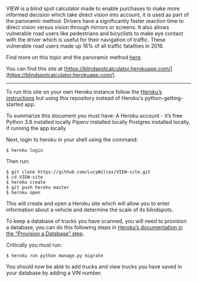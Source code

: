 VIEW is a blind spot calculator made to enable purchases to make more informed decision which take direct vision into account, it is used as part of the panoramic method. Drivers have a significantly faster reaction time to direct vision versus vision through mirrors or screens. It also allows vulnerable road users like pedestrians and bicyclists to make eye contact with the driver which is useful for their navigation of traffic. These vulnerable road users made up 16% of all traffic fatalities in 2016.

Find more on this topic and the panoramic method [here](TODO).

You can find this site at [https://blindspotcalculator.herokuapp.com/](https://blindspotcalculator.herokuapp.com/).

______________________

To run this site on your own Heroku instance follow the [Heroku’s instructions](https://devcenter.heroku.com/articles/getting-started-with-python#introduction) but using this repository instead of Heroku's python-getting-started app.

To summarize this document you must have:
A Heroku account - it’s free
Python 3.6 installed locally
Pipenv installed locally
Postgres installed locally, if running the app locally

Next, login to heroku in your shell using the command: 
```console
$ heroku login
```
Then run:
```console
$ git clone https://github.com/LucyWilcox/VIEW-site.git
$ cd VIEW-site
$ heroku create
$ git push heroku master
$ heroku open
```
This will create and open a Heroku site which will allow you to enter information about a vehicle and determine the scale of its blindspots.

To keep a database of trucks you have scanned, you will need to provision a database, you can do this following steps in [Heroku’s documentation in the “Provision a Database” step](https://devcenter.heroku.com/articles/getting-started-with-python#introduction).

Critically you must run:
```console
$ heroku run python manage.py migrate
```
You should now be able to add trucks and view trucks you have saved in your database by adding a VIN number.
